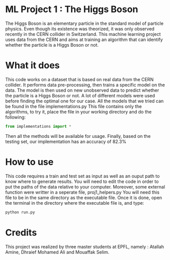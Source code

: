 # ML Project 1 : The Higgs Boson

The Higgs Boson is an elementary particle in the standard model of particle physics.
Even though its existence was theorized, it was only observed recently in the CERN
collider in Switzerland. This machine learning project uses data from the CERN and 
aims at training an algorithm that can identify whether the particle is a Higgs
Boson or not. 


# What it does

This code works on a dataset that is based on real data from the CERN collider.
It performs data pre-processing, then trains a specific model on the data. 
The model is then used on new unobserved data to predict whether the particle
is a Higgs Boson or not. 
A lot of different models were used before finding the optimal one for our case.
All the models that we tried can be found in the file implementations.py
This file contains only the algorithms, to try it, place the file in your 
working directory and do the following:

```python
from implementations import *
```

Then all the methods will be available for usage.
Finally, based on the testing set, our implementation
has an accuracy of 82.3%


# How to use 

This code requires a train and test set as input as well as an ouput path to know where to generate results.
You will need to edit the code in order to put the paths of the data relative to your computer.
Moreover, some external function were writter in a seperate file, proj1_helpers.py
You will need this file to be in the same directory as the executable file.
Once it is done, open the terminal in the directory where the executable file is, and type:

```bash
python run.py
```


# Credits

This project was realized by three master students at EPFL, namely : Atallah Amine, Dhraief Mohamed Ali
and Mouaffak Selim.
